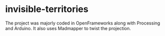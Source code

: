 # invisible-territories

The project was majorly coded in OpenFrameworks along with Processing and Arduino. It also uses Madmapper to twist the projection.
